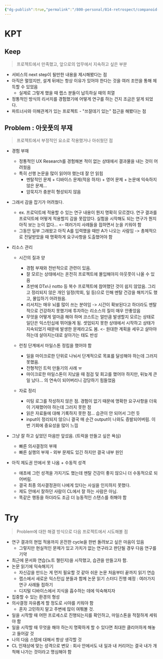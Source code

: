```yaml
---
{"dg-publish":true,"permalink":"/800-personal/814-retrospect/companoid-labs-externship-1/","dgHomeLink":true,"dgPassFrontmatter":false}
---
```




# KPT
## Keep
>프로젝트에서 만족했고, 앞으로의 업무에서 지속하고 싶은 부분
- 서비스의 next step이 될만한 내용을 제시해봤다는 점
- 아직은 멀었지만, 설계 뒤에는 항상 이유가 있어야 한다는 것을 여러 조언을 통해 체득할 수 있었음
	- 실제로 그렇게 했을 때 랩스 분들이 납득하실 때의 희열
- 정통적인 방식의 리서치를 경험했기에 어떻게 연구를 하는 건지 조금은 알게 되었다.
- 파트너사와 이해관계가 있는 프로젝트 - "쓰잘데기 있는" 접근을 해봤다는 점



## **Problem** : 아웃풋의 부재
>프로젝트에서 부정적인 요소로 작용했거나 아쉬웠던 점
- 경험 부재
	- 정통적인 UX Research를 경험해본 적이 없는 상태에서 결과물을 내는 것이 어려웠음
	- 특히 선행 논문을 많이 읽어야 했는데 잘 안 읽힘
		- 멘탈적인 문제 + 디바이스 문제(적응 하자) + 영어 문제 + 논문에 익숙하지 않은 문제...
		- 암묵지가 충분히 형성되지 않음

- 그래서 감을 잡기가 어려웠다.
	- ex. 프로덕트에 적용할 수 있는 연구 내용이 뭔지 명확히 모르겠다. 연구 결과를 프로덕트에 어떻게 적용할지 감을 못잡았다. 실험을 시작해도 되는 연구가 뭔지 아직 보는 눈이 없다... <- 여러가지 사례들을 접하면서 눈을 키워야 함
	- 그동안 일부 그래왔고 아직 A를 입력했을 때만 A가 나오는 사람임 -> 총체적으로 전달받았을 때 명확하게 요구사항을 도출했어야 함

- 리소스 관리
	- 시간의 질과 양
		- 경험 부재와 전반적으로 관련이 있음.
		- 잘 모르는 상태에서는 온전히 프로젝트에 몰입해야지 아웃풋이 나올 수 있음
		- 초반에 DTx나 notto 등 복수 프로젝트에 참여했던 것이 쉽지 않았음. 그리고 정리되지 않은 개인 일정(학회, 일 등)으로 인해 멘탈 건강을 해치기도 했고, 몰입하기 어려웠음.
		- 리서치는 매우 뇌를 많이 쓰는 분야임 -> 시간이 확보된다고 하더라도 멘탈적으로 건강하지 못했기에 투자하는 리소스의 질이 매우 안좋았음
		- 무엇을 어떻게 얼마큼 해야 하며 코스트는 얼만큼 발생할지 모르는 상태로 일단은 익스턴십에 뛰어들게 됨. 셋업되지 못한 상태에서 시작하고 상태가 지속되었기 때문에 발생한 문제라고도 봄.  <- 원대한 계획을 세우고 살아야 하는데 살아지는대로 살아가는 태도 반성
		
	-  런칭 단계에서 마일스톤 정립을 했어야 함
		- 일을 마이크로한 단위로 나눠서 단계적으로 목표를 달성해야 하는데 그러지 못했음.
		- 전형적인 트럭 만들기의 사례 ㅠ
		- 마이크로한 마일스톤이 지났을 때 점검 및 회고를 했어야 하지만, 뒤늦게 큰일 났다... 의 연속이 되어버리니 감당하기 힘들었음
	
	- 자료 정리
		- 미팅 로그를 작성하지 않은 점. 경험이 없기 때문에 명확한 요구사항을 더욱이 기재했어야 하는데 그러지 못한 점
		- 읽은 자료들에 대해 기록하지 못한 점... 습관이 안 되어서 그런 듯
		- input이 정리되지 않으니 결국 매 순간 output이 나와도 증발되어버림. 이번 기회에 중요성을 많이 느낌

- 그냥 잘 하고 싶었던 마음만 앞섰음. (트럭을 만들고 싶은 욕심)
	- 빠른 의사결정의 부재
	- 빠른 실행의 부재 - 외부 문제도 있긴 하지만 결국 내부 원인

- 아직 제도권 안에서 못 나옴 + 수동적 성격
	- 애초에 그런 성격을 가지기도 했는데 멘탈 건강이 좋지 않으니 더 수동적으로 되어버림.
	- 결국 최종 의사결정권이 나에게 있다는 사실을 인지하지 못했다.
	- 제도 안에서 잘하던 사람이 CL에서 잘 하는 사람은 아님.
	- 똑같은 행동을 하더라도 조금 더 능동적인 스탠스를 취해야 함



# **Try**
>Problem에 대한 해결 방식으로 다음 프로젝트에서 시도해볼 점

- 연구 결과의 현업 적용까지 온전한 cycle을 한번 돌려보고 싶은 마음이 있음
	- 그렇지만 현실적인 문제가 있고 가치가 없는 연구라고 판단될 경우 다음 연구를 기약
- 최근에 문서화 연습(노트 챌린지)을 시작했고, 습관을 만들고자 함.
- 논문 읽기에 익숙해지기
	- 자신감을 만드는 게 먼저 필요할 것 같아 쉬운 논문 처음부터 끝까지 읽기 연습
	- 랩스에서 새로운 익스턴십 분들과 함께 논문 읽기 스터디 진행 예정 : 여러가지 연구 사례들 접하기
	- 디지털 디바이스에서 지식을 흡수하는 데에 익숙해지자
- 집중할 수 있는 환경의 형성
- 의사결정 자유롭게 할 정도로 시야를 키워야 함
	- 혼자 고민하지 말고 주변에 많이 여쭤볼 것.
- 일을 시작할 때 어떤 프로세스로 진행되는지를 확인하고, 마일스톤을 적절하게 세워야 함
- 일을 시작할 때 무엇을 해야 하는지 명확하게 할 수 있다면 최대한 클리어하게 해놓고 들어갈 것
- 나의 다음 스텝에 대해서 항상 생각할 것
- CL 인재상에 맞는 성격으로 변모 : 회사 안에서도 내 일과 내 커리어는 결국 내가 개척해 나가는 것이라고 명심해야 함